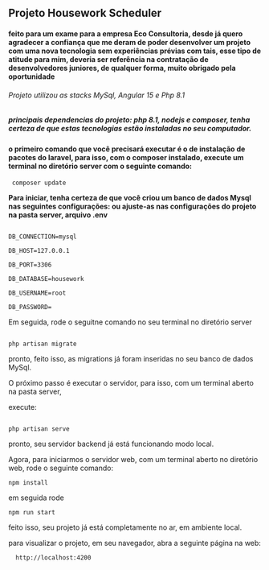 ## Projeto Housework Scheduler

 

#### feito para um exame para a empresa Eco Consultoria, desde já quero agradecer a confiança que me deram de poder desenvolver um projeto com uma nova tecnologia sem experiências prévias com tais, esse tipo de atitude para mim, deveria ser referência na contratação de desenvolvedores juniores, de qualquer forma, muito obrigado pela oportunidade

###### Projeto utilizou as stacks MySql, Angular 15 e Php 8.1
##### principais dependencias do projeto: php 8.1, nodejs e composer, tenha certeza de que estas tecnologias estão instaladas no seu computador.



#### o primeiro comando que você precisará executar é o de instalação de pacotes do laravel, para isso, com o composer instalado, execute um terminal no diretório server com o seguinte comando:

     composer update

 **Para iniciar, tenha certeza de que você criou um banco de dados Mysql nas seguintes configurações:
ou ajuste-as nas configurações do projeto na pasta server, arquivo .env**
```

DB_CONNECTION=mysql

DB_HOST=127.0.0.1

DB_PORT=3306

DB_DATABASE=housework

DB_USERNAME=root

DB_PASSWORD=

```

  

Em seguida, rode o seguitne comando no seu terminal no diretório server

  

```

php artisan migrate

```

  

pronto, feito isso, as migrations já foram inseridas no seu banco de dados MySql.

  

O próximo passo é executar o servidor, para isso, com um terminal aberto na pasta server,

execute:

  

```

php artisan serve

```

  

pronto, seu servidor backend já está funcionando modo local.

Agora, para iniciarmos o servidor web, com um terminal aberto no diretório web, rode o seguinte comando:

    npm install

em seguida rode 

    npm run start
feito isso, seu projeto já está completamente no ar, em ambiente local.

para visualizar o projeto, em seu navegador, abra a seguinte página na web:
```
  http://localhost:4200
```

